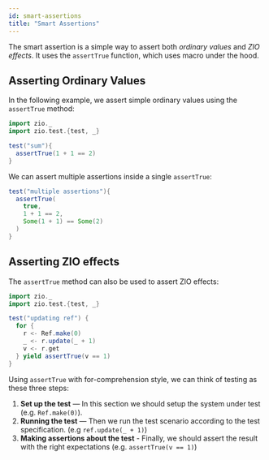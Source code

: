 ```yaml
---
id: smart-assertions
title: "Smart Assertions"
---
```


The smart assertion is a simple way to assert both _ordinary values_ and _ZIO effects_. It uses the `assertTrue` function, which uses macro under the hood.

## Asserting Ordinary Values

In the following example, we assert simple ordinary values using the `assertTrue` method:

```scala mdoc:compile-only
import zio._
import zio.test.{test, _}

test("sum"){
  assertTrue(1 + 1 == 2)
}
```

We can assert multiple assertions inside a single `assertTrue`:

```scala
test("multiple assertions"){
  assertTrue(
    true,
    1 + 1 == 2,
    Some(1 + 1) == Some(2)
  )
}
```

## Asserting ZIO effects

The `assertTrue` method can also be used to assert ZIO effects:

```scala mdoc:compile-only
import zio._
import zio.test.{test, _}

test("updating ref") {
  for {
    r <- Ref.make(0)
    _ <- r.update(_ + 1)
    v <- r.get
  } yield assertTrue(v == 1)
}
```

Using `assertTrue` with for-comprehension style, we can think of testing as these three steps:

1. **Set up the test** — In this section we should setup the system under test (e.g. `Ref.make(0)`).
2. **Running the test** — Then we run the test scenario according to the test specification. (e.g `ref.update(_ + 1)`)
3. **Making assertions about the test** - Finally, we should assert the result with the right expectations (e.g. `assertTrue(v == 1)`)
